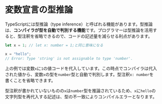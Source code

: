 # 変数宣言の型推論

TypeScriptには型推論（type inference）と呼ばれる機能があります。型推論は、**コンパイラが型を自動で判別する機能**です。プログラマーは型推論を活用すると、型注釈を省略できるので、コードの記述量を減らせる利点があります。

```typescript
let x = 1; // let x: number = 1;と同じ意味になる

x = "hello";
// Error: Type 'string' is not assignable to type 'number'.
```

上の例では変数`x`に`1`の値コードを代入しています。この時点でコンパイラは代入された値から、変数`x`の型を`number`型と自動で判別します。型注釈`x: number`を書くことを省略できます。

型注釈が書かれていないものの`x`は`number`型を推論されているため、`x`に`hello`の文字列型を再代入する記述は、型の不一致によりコンパイルエラーとなります。
